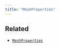 ```yaml
---
title: "MeshProperties"
---
```





## Related

* [`MeshProperties`](../components/mesh_properties.md)
